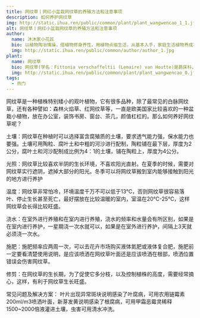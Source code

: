 ```yaml
---
title: 网纹草丨网红小盆栽网纹草的养殖方法和注意事项
description: 如何养护网纹草
img: http://static.ihua.ren/public/common/plant/plant_wangwencao_1_1.jfif
alt: 网纹草丨网红小盆栽网纹草的养殖方法和注意事项
author: 
  name: 沐沐家小花匠
  bio: 以植物陶冶情操，借植物修身养性，用植物点缀生活，从基本入手，家庭生活植物养成攻略。
  img: http://static.ihua.ren/public/common/author/author_1.jpg
plant: 
  name: 网纹草
  bio: 网纹草(学名：Fittonia verschaffeltii (Lemaire) van Houtte)是爵床科，网纹草属多年生常绿草本植物。
  img: http://static.ihua.ren/public/common/plant/plant_wangwencao_0.jfif
tags: 
  - 热门
---
```

<!-- ## 网纹草丨网红小盆栽网纹草的养殖方法和注意事项 -->

网纹草是一种植株特别矮小的观叶植物，它有很多品种，除了最常见的白脉网纹草，还有各种譬如：森林火焰草、红网纹草等，一直是欧美国家比较喜欢的一种盆栽小植物，放在办公室，装饰书房、窗台、茶几，颜值杠杠的。那么如何养好网纹草呢？

土壤：网纹草在种植时可以选择富含腐殖质的土壤，要求透气能力强，保水能力也要强。土壤可用陶粒、腐叶土和中粗的河沙进行配制，陶粒铺在最下层，厚度为2公分，腐叶土和河沙配制成比例为4：1的土壤，铺在陶粒上，厚度为4公分。

光照：网纹草比较喜欢半阴的生长环境，不喜欢阳光直射。在夏季的时候，需要对网纹草实行遮阴，遮掉大部分的阳光。冬季可以将网纹草搬到室内能够接触到阳光的地方进行养护

温度：网纹草非常怕冷，环境温度千万不可以低于13℃，否则网纹草很容易落叶、停止生长甚至死亡，最好摆放在比较温暖的室内，室温在20℃-25℃，这样网纹草会长得比较旺盛。

浇水：在室外进行养殖和在室内进行养殖，浇水的频率和水量会有所区别，如果是在室内进行养护，一星期浇一次水就可以，如果是在室外进行养护，间隔上3天就必须浇一次水。

施肥：施肥频率应两周一次，可以去花卉市场购买液体氮肥或液体复合肥，施肥前一定要看清楚使用说明，是应该喷洒在网纹草叶面还是应该喷洒在根部，喷洒位置错误会伤害网纹草。

修剪：在网纹草的生长期，为了促使它多分枝，以及控制植株的高度，需要经常摘心，这样，有利于网纹草生长旺盛。

常见问题及解决方案：
叶片出现异常斑块说明感染了叶腐病，可用农用链霉素200ml/m3喷洒叶面，新芽发黄说明感染了根腐病，可用甲霜恶霉灵稀释1500~2000倍液灌进土壤，虫害可用清水冲洗。
